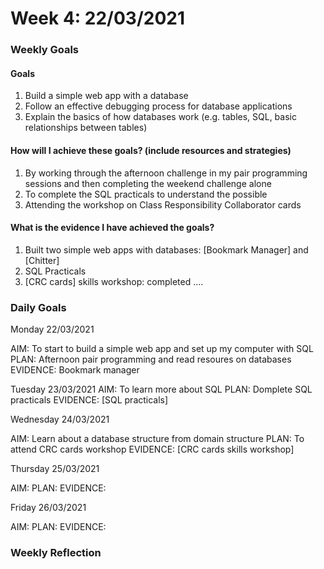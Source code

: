 # Week 4: 22/03/2021

### Weekly Goals
#### Goals

1. Build a simple web app with a database
2. Follow an effective debugging process for database applications
3. Explain the basics of how databases work (e.g. tables, SQL, basic relationships between tables)


#### How will I achieve these goals? (include resources and strategies)

1. By working through the afternoon challenge in my pair programming sessions and then completing the weekend challenge alone
2. To complete the SQL practicals to understand the possible
3. Attending the workshop on Class Responsibility Collaborator cards


#### What is the evidence I have achieved the goals?

1. Built two simple web apps with databases: [Bookmark Manager] and [Chitter]
2. SQL Practicals
3. [CRC cards] skills workshop: completed ....


### Daily Goals

Monday 22/03/2021

AIM: To start to build a simple web app and set up my computer with SQL
PLAN: Afternoon pair programming and read resoures on databases
EVIDENCE: Bookmark manager

Tuesday 23/03/2021
AIM: To learn more about SQL
PLAN: Domplete SQL practicals
EVIDENCE: [SQL practicals]

Wednesday 24/03/2021

AIM: Learn about a database structure from domain structure
PLAN: To attend CRC cards workshop
EVIDENCE: [CRC cards skills workshop]

Thursday 25/03/2021

AIM:
PLAN:
EVIDENCE:

Friday 26/03/2021 

AIM:
PLAN:
EVIDENCE:

### Weekly Reflection
